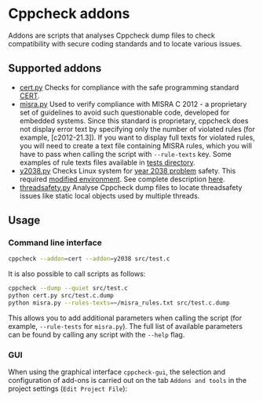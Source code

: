 # Cppcheck addons

Addons are scripts that analyses Cppcheck dump files to check compatibility with secure coding standards and to locate various issues.

## Supported addons

+ [cert.py](https://github.com/danmar/cppcheck/blob/master/addons/cert.py) 
  Checks for compliance with the safe programming standard [CERT](http://www.cert.org/secure-coding/).
+ [misra.py](https://github.com/danmar/cppcheck/blob/master/addons/misra.py) 
  Used to verify compliance with MISRA C 2012 - a proprietary set of guidelines to avoid such questionable code, developed for embedded systems. Since this standard is proprietary, cppcheck does not display error text by specifying only the number of violated rules (for example, [c2012-21.3]). If you want to display full texts for violated rules, you will need to create a text file containing MISRA rules, which you will have to pass when calling the script with `--rule-texts` key. Some examples of rule texts files available in [tests directory](https://github.com/danmar/cppcheck/blob/master/addons/test/misra/).
+ [y2038.py](https://github.com/danmar/cppcheck/blob/master/addons/y2038.py) 
  Checks Linux system for [year 2038 problem](https://en.wikipedia.org/wiki/Year_2038_problem) safety. This required [modified environment](https://github.com/3adev/y2038). See complete description [here](https://github.com/danmar/cppcheck/blob/master/addons/doc/y2038.txt).
+ [threadsafety.py](https://github.com/danmar/cppcheck/blob/master/addons/threadsafety.py) 
  Analyse Cppcheck dump files to locate threadsafety issues like static local objects used by multiple threads.

## Usage

### Command line interface

```bash
cppcheck --addon=cert --addon=y2038 src/test.c
```

It is also possible to call scripts as follows:
```bash
cppcheck --dump --quiet src/test.c
python cert.py src/test.c.dump
python misra.py --rules-texts=~/misra_rules.txt src/test.c.dump
```

This allows you to add additional parameters when calling the script (for example, `--rule-tests` for `misra.py`). The full list of available parameters can be found by calling any script with the `--help` flag.

### GUI

When using the graphical interface `cppcheck-gui`, the selection and configuration of add-ons is carried out on the tab `Addons and tools` in the project settings (`Edit Project File`):

[](https://github.com/danmar/cppcheck/blob/master/addons/doc/cppcheck-gui-addons/cppcheck-gui-addons.png)
